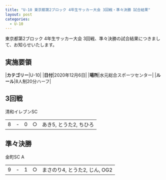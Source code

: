 ```yaml
---
title: "U-10 東京都第2ブロック 4年生サッカー大会 3回戦・準々決勝 試合結果"
layout: post
categories:
  - U-10
---
```


東京都第2ブロック 4年生サッカー大会 3回戦、準々決勝の試合結果につきまして、お知らせいたします。



## 実施要領

|**カテゴリー**|U-10|
|**日付**|2020年12月6日|
|**場所**|水元総合スポーツセンター|
|**ルール**|8人制20分ハーフ|

## 3回戦

清和イレブンSC

|      |    |     |     |               |
|:--:|:-:|:--:|:--:|:--------|
|  8| - |   0|○   |あき5, とうた2, ちひろ|

## 準々決勝

金町SC A

|     |    |      |     |               |
|:--:|:-:|:--:|:--:|:--------|
|   9| - |    1|○  |まさのり4, とうた2, じん, OG2|
